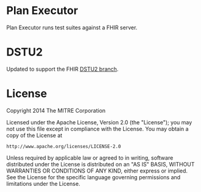 # Plan Executor

Plan Executor runs test suites against a FHIR server.

# DSTU2

Updated to support the FHIR [DSTU2 branch](http://hl7.org/fhir-develop).

# License

Copyright 2014 The MITRE Corporation

Licensed under the Apache License, Version 2.0 (the "License");
you may not use this file except in compliance with the License.
You may obtain a copy of the License at

    http://www.apache.org/licenses/LICENSE-2.0

Unless required by applicable law or agreed to in writing, software
distributed under the License is distributed on an "AS IS" BASIS,
WITHOUT WARRANTIES OR CONDITIONS OF ANY KIND, either express or implied.
See the License for the specific language governing permissions and
limitations under the License.
